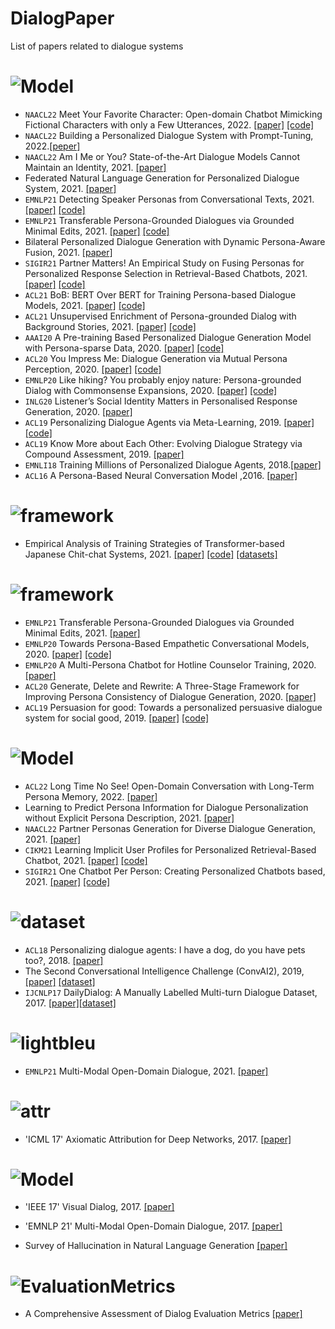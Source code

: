 # DialogPaper
List of papers related to dialogue systems


# <img src="https://img.shields.io/badge/Paper%20Type-PersonalizedDialogueModel-blue" alt="Model"/>
- `NAACL22` Meet Your Favorite Character: Open-domain Chatbot Mimicking Fictional Characters with only a Few Utterances, 2022. [[paper]](https://aclanthology.org/2022.naacl-main.377/) [[code]](https://github.com/hyperconnect/pseudo-dialog-prompting)
- `NAACL22` Building a Personalized Dialogue System with Prompt-Tuning, 2022.[[peper]](https://aclanthology.org/2022.naacl-srw.13/) 
- `NAACL22` Am I Me or You? State-of-the-Art Dialogue Models Cannot Maintain an Identity, 2021. [[paper]](https://aclanthology.org/2022.findings-naacl.182/)
- Federated Natural Language Generation for Personalized Dialogue System, 2021. [[paper]](https://arxiv.org/abs/2110.06419)
- `EMNLP21` Detecting Speaker Personas from Conversational Texts, 2021. [[paper]](https://aclanthology.org/2021.emnlp-main.86/) [[code]](https://github.com/JasonForJoy/SPD)
- `EMNLP21` Transferable Persona-Grounded Dialogues via Grounded Minimal Edits, 2021. [[paper]]() [[code]](https://github.com/thu-coai/grounded-minimal-edit)
- Bilateral Personalized Dialogue Generation with Dynamic Persona-Aware Fusion, 2021. [[paper]](https://arxiv.org/abs/2106.07857)
- `SIGIR21`  Partner Matters! An Empirical Study on Fusing Personas for Personalized Response Selection in Retrieval-Based Chatbots, 2021. [[paper]](https://arxiv.org/abs/2105.09050) [[code]](https://github.com/JasonForJoy/Personalized-Response-Selection)
- `ACL21`  BoB: BERT Over BERT for Training Persona-based Dialogue Models, 2021. [[paper]](https://arxiv.org/abs/2106.06169) [[code]](https://github.com/songhaoyu/BoB)
- `ACL21`  Unsupervised Enrichment of Persona-grounded Dialog with Background Stories, 2021. [[paper]](https://arxiv.org/pdf/2106.08364.pdf) [[code]](https://github.com/majumderb/pabst)
- `AAAI20` A Pre-training Based Personalized Dialogue Generation Model with Persona-sparse Data, 2020. [[paper]](https://arxiv.org/abs/1911.04700) [[code]](https://github.com/ghosthamlet/persona?utm_source=catalyzex.com)
- `ACL20` You Impress Me: Dialogue Generation via Mutual Persona Perception, 2020. [[paper]](https://www.aclweb.org/anthology/2020.acl-main.131) [[code]](https://github.com/SivilTaram/Persona-Dialogue-Generation)
- `EMNLP20` Like hiking? You probably enjoy nature: Persona-grounded Dialog with Commonsense Expansions, 2020. [[paper]](https://www.aclweb.org/anthology/2020.emnlp-main.739) [[code]](https://github.com/majumderb/compac)
- `INLG20` Listener’s Social Identity Matters in Personalised Response Generation, 2020. [[paper]](https://arxiv.org/abs/2010.14342)
- `ACL19` Personalizing Dialogue Agents via Meta-Learning, 2019. [[paper]](https://arxiv.org/abs/1905.10033) [[code]](https://github.com/HLTCHKUST/PAML)
- `ACL19` Know More about Each Other: Evolving Dialogue Strategy via Compound Assessment, 2019. [[paper]](https://aclanthology.org/P19-1535/)
- `EMNLI18` Training Millions of Personalized Dialogue Agents, 2018.[[paper]](https://aclanthology.org/D18-1298/)
- `ACL16` A Persona-Based Neural Conversation Model ,2016. [[paper]](https://arxiv.org/abs/1603.06155)
# <img src="https://img.shields.io/badge/Paper%20Type-JapaneseDialogueModel-red" alt="framework"/>
- Empirical Analysis of Training Strategies of Transformer-based Japanese Chit-chat Systems, 2021. [[paper]](https://arxiv.org/abs/2109.05217) [[code]](https://arxiv.org/abs/2109.05217) [[datasets]](https://www.dropbox.com/s/sda9wzexh7ntlij/japanese_persona_chat.xlsx?dl=0)
 
# <img src="https://img.shields.io/badge/Paper%20Type-framework-lgreen" alt="framework"/>
- `EMNLP21` Transferable Persona-Grounded Dialogues via Grounded Minimal Edits, 2021. [[paper]](https://arxiv.org/abs/2109.07713)
- `EMNLP20` Towards Persona-Based Empathetic Conversational Models, 2020. [[paper]](https://www.aclweb.org/anthology/2020.emnlp-main.531) [[code]](https://github.com/zhongpeixiang/PEC)
- `EMNLP20` A Multi-Persona Chatbot for Hotline Counselor Training, 2020. [[paper]](https://www.aclweb.org/anthology/2020.findings-emnlp.324)
- `ACL20` Generate, Delete and Rewrite: A Three-Stage Framework for Improving Persona Consistency of Dialogue Generation, 2020. [[paper]](https://arxiv.org/abs/2004.07672)
- `ACL19` Persuasion for good: Towards a personalized persuasive dialogue system for social good, 2019. [[paper]](https://www.aclweb.org/anthology/P19-1566) [[code]](https://gitlab.com/ucdavisnlp/persuasionforgood)

# <img src="https://img.shields.io/badge/Paper%20Type-PersonaUpdateDialogueModel-blue" alt="Model"/>
- `ACL22` Long Time No See! Open-Domain Conversation with Long-Term Persona Memory, 2022. [[paper]](http://arxiv.org/pdf/2203.05797v1)
- Learning to Predict Persona Information for Dialogue Personalization without Explicit Persona Description, 2021. [[paper]](https://arxiv.org/abs/2111.15093)
- `NAACL22` Partner Personas Generation for Diverse Dialogue Generation, 2021. [[paper]](https://arxiv.org/abs/2111.13833)
- `CIKM21` Learning Implicit User Profiles for Personalized Retrieval-Based Chatbot, 2021. [[paper]](https://arxiv.org/abs/2108.07935) [[code]](https://github.com/qhjqhj00/CIKM2021-IMPChat)
- `SIGIR21`  One Chatbot Per Person: Creating Personalized Chatbots based, 2021. [[paper]](https://arxiv.org/abs/2108.09355) [[code]](https://github.com/zhengyima/DHAP)

# <img src="https://img.shields.io/badge/Paper%20Type-Dataset-orange" alt="dataset"/>
- `ACL18` Personalizing dialogue agents: I have a dog, do you have pets too?, 2018. [[paper]](https://arxiv.org/abs/1801.07243)
- The Second Conversational Intelligence Challenge (ConvAI2), 2019, [[paper]](https://paperswithcode.com/paper/the-second-conversational-intelligence/)
[[dataset]](https://github.com/facebookresearch/ParlAI/tree/main/projects/convai2)
- `IJCNLP17` DailyDialog: A Manually Labelled Multi-turn Dialogue Dataset, 2017.
[[paper]](https://aclanthology.org/I17-1099/)[[dataset]](https://aclanthology.org/attachments/I17-1099.Datasets.zip)

# <img src="https://img.shields.io/badge/Paper%20Type-MultiModal-blue" alt="lightbleu"/>
- `EMNLP21` Multi-Modal Open-Domain Dialogue, 2021. [[paper]](https://aclanthology.org/2021.emnlp-main.398/)

# <img src="https://img.shields.io/badge/Paper%20Type-AttributionforDeepNetworks-red" alt="attr"/>
- 'ICML 17' Axiomatic Attribution for Deep Networks, 2017. [[paper]](http://proceedings.mlr.press/v70/sundararajan17a.html)

# <img src="https://img.shields.io/badge/Paper%20Type-MultiModal-blue" alt="Model"/>
- 'IEEE 17' Visual Dialog, 2017. [[paper]](https://arxiv.org/abs/1611.08669)
- 'EMNLP 21' Multi-Modal Open-Domain Dialogue, 2017. [[paper]](https://aclanthology.org/2021.emnlp-main.398/)

- Survey of Hallucination in Natural Language Generation [[paper]](https://arxiv.org/abs/2202.03629)

# <img src="https://img.shields.io/badge/Paper%20Type-EvaluationMetrics-green" alt="EvaluationMetrics"/>
- A Comprehensive Assessment of Dialog Evaluation Metrics [[paper]](https://arxiv.org/abs/2106.03706)
